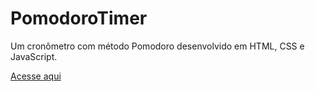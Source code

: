 # PomodoroTimer
Um cronômetro com método Pomodoro desenvolvido em HTML, CSS e JavaScript.

<a href="src/">Acesse aqui</a>
